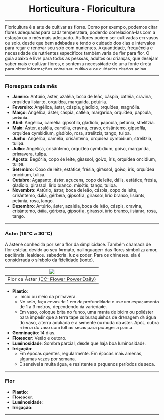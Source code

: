 <h1 align="center">Horticultura - Floricultura</h1>

---

Floricultura é a arte de cultivar as flores. Como por exemplo, podemos citar flores adequadas para cada temperatura, podendo correlacioná-las com a estação ou o mês mais adequado. As flores podem ser cultivadas em vasos ou solo, desde que bem adubadas e tendo o cuidado dos dias e intervalos para regar e renovar seu solo com nutrientes. A quantidade, frequência e necessidade de nutrientes específicos também varia de flor para flor. O guia abaixo é livre para todas as pessoas, adultos ou crianças, que desejam saber mais e cultivar flores, e sentem a necessidade de uma fonte direta para obter informações sobre seu cultivo e os cuidados citados acima.

---

### Flores para cada mês

- **Janeiro**: Antúrio, áster, azaléia, boca de leão, cáspia, catléia, cravina, orquídea lisianto, orquídea, margarida, petúnia.
- **Fevereiro**: Angélica, áster, cáspia, gladíolo, orquídea, magnólia.
- **Março**: Angélica, áster, cáspia, catléia, margarida, orquídea, papoula, petúnia.
- **Abril**: Angélica, camélia, gipsofila, gladíolo, papoula, petúnia, strelitzia.
- **Maio**: Áster, azaléia, camélia, cravina, cravo, crisântemo, gipsofila, orquídea cymbidium, gladíolo, rosa, strelitzia, tango, tulipa.
- **Junho**: Angélica, camélia, crisântemo, orquídea cymbidium, strelitzia, tulipa.
- **Julho**: Angélica, crisântemo, orquídea cymbidium, goivo, margarida, primavera, tulipa.
- **Agosto**: Begônia, copo de leite, girassol, goivo, íris, orquídea oncidium, tulipa.
- **Setembro**: Copo de leite, estátice, frésia, girassol, goivo, íris, orquídea oncidium, tulipa.
- **Outubro**: Agapanto, áster, açucena, copo de leite, dália, estátice, frésia, gladíolo, girassol, lírio branco, misótis, tango, tulipa.
- **Novembro**: Antúrio, áster, boca de leão, cáspia, copo de leite, crisântemo, dália, gérbera, gipsofila, girassol, lírio branco, lisianto, petúnia, rosa, tango.
- **Dezembro**: Antúrio, áster, azaléia, boca de leão, cáspia, cravina, crisântemo, dália, gérbera, gipsofila, girassol, lírio branco, lisianto, rosa, tango.

---

### Áster (18°C a 30°C)

A áster é conhecida por ser a flor da simplicidade. Também chamada de flor estelar, devido ao seu formato, na linguagem das flores simboliza amor, paciência, lealdade, sabedoria, luz e poder. Para os chineses, ela é considerada o símbolo da fidelidade ([fonte](https://www.greenme.com.br/morar/como-plantar/70058-aster-a-flor-da-simplicidade-e-outros-significados-como-plantar/)).

<div class="grid30by70">
<div>

|     <img src="https://flowerpowerdaily.com/wp-content/uploads/2020/09/asters-931622_1280.jpg" />      |
| :---------------------------------------------------------------------------------------------------: |
| Flor de Áster [(CC: Flower Power Daily)](https://flowerpowerdaily.com/aster-the-flower-of-september/) |

</div>
<div>

- **Plantio**:
  - Início ou meio da primavera.
  - No solo, faça covas de 1 cm de profundidade e use um espaçamento de 1 a 3 metros, dependendo da variedade.
  - Em vaso, coloque brita no fundo, uma manta de bidim ou poliéster para impedir que a terra tape os buraquinhos de drenagem da água do vaso, a terra adubada e a semente ou muda da áster. Após, cubra a terra do vaso com folhas secas para proteger a planta.
- **Germinação**: 14 dias.
- **Florescer**: Verão e outono.
- **Luminosidade**: Sombra parcial, desde que haja boa luminosidade.
- **Irrigação**:
  - Em épocas quentes, regularmente. Em épocas mais amenas, algumas vezes por semana.
  - É sensível a muita água, e resistente a pequenos períodos de seca.

</div>
</div>

---

### Flor

- **Plantio**:
- **Florescer**:
- **Luminosidade**:
- **Irrigação**:

---

